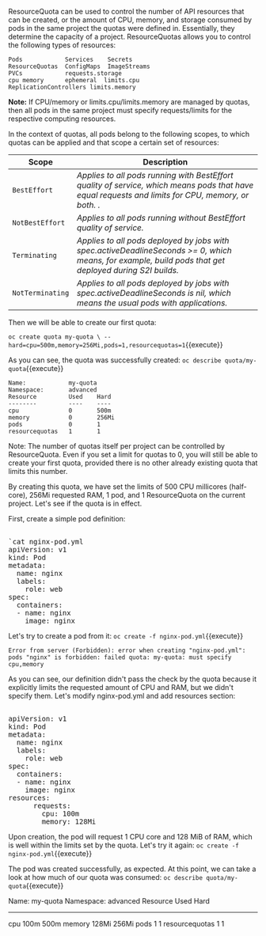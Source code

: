 
ResourceQuota can be used to control the number of API resources that can be created, or the amount of CPU, memory, and storage consumed by pods in the same project the quotas were defined in. Essentially, they determine the capacity of a project. ResourceQuotas allows you to control the following types of resources:

```
Pods            Services    Secrets
ResourceQuotas  ConfigMaps  ImageStreams
PVCs            requests.storage
cpu memory      ephemeral  limits.cpu
ReplicationControllers limits.memory
```

**Note:** If CPU/memory or limits.cpu/limits.memory are managed by quotas, then all pods in the same project must specify requests/limits for the respective computing resources.

In the context of quotas, all pods belong to the following scopes, to which quotas can be applied and that scope a certain set of resources:

Scope | Description
--- | ---
`BestEffort` | *Applies to all pods running with BestEffort quality of service, which means pods that have equal requests and limits for CPU, memory, or both. .*
`NotBestEffort` | *Applies to all pods running without BestEffort quality of service.*
`Terminating` | *Applies to all pods deployed by jobs with spec.activeDeadlineSeconds >= 0, which means, for example, build pods that get deployed during S2I builds.*
`NotTerminating` | *Applies to all pods deployed by jobs with spec.activeDeadlineSeconds is nil, which means the usual pods with applications.*


Then we will be able to create our first quota:


`oc create quota my-quota \
--hard=cpu=500m,memory=256Mi,pods=1,resourcequotas=1`{{execute}}


As you can see, the quota was successfully created:
`oc describe quota/my-quota`{{execute}}

```
Name:            my-quota
Namespace:       advanced
Resource         Used    Hard
--------         ----    ----
cpu              0       500m
memory           0       256Mi
pods             0       1
resourcequotas   1       1
```

Note: The number of quotas itself per project can be controlled by ResourceQuota. Even if you set a limit for quotas to 0, you will still be able to create your first quota, provided there is no other already existing quota that limits this number.

By creating this quota, we have set the limits of 500 CPU millicores (half-core), 256Mi requested RAM, 1 pod, and 1 ResourceQuota on the current project. Let's see if the quota is in effect.

First, create a simple pod definition:

<pre class="file" data-filename="nginx-pod.yml" data-target="replace">

`cat nginx-pod.yml
apiVersion: v1
kind: Pod
metadata:
  name: nginx
  labels:
    role: web
spec:
  containers:
  - name: nginx
    image: nginx
</pre>


Let's try to create a pod from it:
`oc create -f nginx-pod.yml`{{execute}}

```
Error from server (Forbidden): error when creating "nginx-pod.yml": pods "nginx" is forbidden: failed quota: my-quota: must specify cpu,memory
```

As you can see, our definition didn't pass the check by the quota because it explicitly limits the requested amount of CPU and RAM, but we didn't specify them. Let's modify nginx-pod.yml and add resources section:


<pre class="file" data-filename="nginx-pod.yml" data-target="replace">

apiVersion: v1
kind: Pod
metadata:
  name: nginx
  labels:
    role: web
spec:
  containers:
  - name: nginx
    image: nginx
resources:
      requests:
        cpu: 100m
        memory: 128Mi
</pre>


Upon creation, the pod will request 1 CPU core and 128 MiB of RAM, which is well within the limits set by the quota. Let's try it again:
`oc create -f nginx-pod.yml`{{execute}}

The pod was created successfully, as expected. At this point, we can take a look at how much of our quota was consumed:
`oc describe quota/my-quota`{{execute}}

Name:            my-quota
Namespace:       advanced
Resource         Used    Hard
--------         ----    ----
cpu              100m    500m
memory           128Mi   256Mi
pods             1       1
resourcequotas   1       1